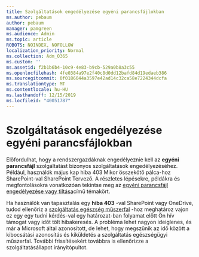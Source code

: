 ```yaml
---
title: Szolgáltatások engedélyezése egyéni parancsfájlokban
ms.author: pebaum
author: pebaum
manager: pamgreen
ms.audience: Admin
ms.topic: article
ROBOTS: NOINDEX, NOFOLLOW
localization_priority: Normal
ms.collection: Adm_O365
ms.custom: ''
ms.assetid: f2b1b6b4-10c9-4e83-b9cb-529a0b8a3c55
ms.openlocfilehash: 4fe0384a97e2f40c8d0dd12bafd84d19edaeb386
ms.sourcegitcommit: 0f0186044a3597e42ad14c32ca58e7224344dcfa
ms.translationtype: MT
ms.contentlocale: hu-HU
ms.lasthandoff: 12/15/2019
ms.locfileid: "40051787"
---
```

# <a name="allow-custom-script-to-enable-features"></a>Szolgáltatások engedélyezése egyéni parancsfájlokban

Előfordulhat, hogy a rendszergazdáknak engedélyeznie kell az **egyéni parancsfájl** szolgáltatást bizonyos szolgáltatások engedélyezéséhez. Például, használók május kap hiba 403 Mikor összekötő pálca-hoz SharePoint-val SharePoint Tervező. A részletes lépésekre, példákra és megfontolásokra vonatkozóan tekintse meg az [egyéni parancsfájl engedélyezése vagy tiltása](https://docs.microsoft.com/sharepoint/allow-or-prevent-custom-script)című témakört.

Ha használók van tapasztalás egy **hiba 403** -val SharePoint vagy OneDrive, tudod ellenőriz a [szolgáltatás egészség műszerfal](https://admin.microsoft.com/AdminPortal/Home#/servicehealth) -hoz meghatároz vajon ez egy egy tudni kérdés-val egy határozat-ban folyamat előtt Ön hív támogat vagy időt tölt hibakeresés. A probléma lehet nagyon ideiglenes, és már a Microsoft által azonosított, de lehet, hogy megszűnik az idő között a kibocsátási azonosítás és kiküldetés a szolgáltatás egészségügyi műszerfal. További frissítésekért továbbra is ellenőrizze a szolgáltatásállapot irányítópultot.

